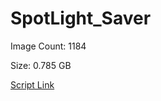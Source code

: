 # SpotLight_Saver

Image Count: 1184

Size: 0.785 GB

[Script Link](https://github.com/liuyal/Archive/blob/master/Python/Utilities/Miscellaneous/spotlight_saver.py)

